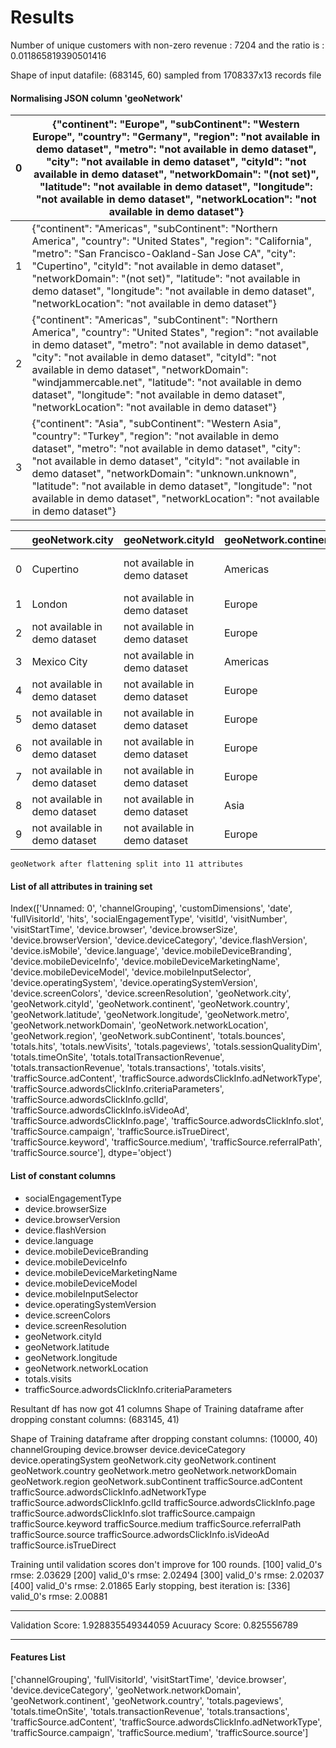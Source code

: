# Results

Number of unique customers with non-zero revenue :  7204 and the ratio is :  0.011865819390501416

Shape of input datafile: (683145, 60) sampled from 1708337x13 records file

#### Normalising JSON column 'geoNetwork' 
| 0 | {"continent": "Europe", "subContinent": "Western Europe", "country": "Germany", "region": "not available in demo dataset", "metro": "not available in demo dataset", "city": "not available in demo dataset", "cityId": "not available in demo dataset", "networkDomain": "(not set)", "latitude": "not available in demo dataset", "longitude": "not available in demo dataset", "networkLocation": "not available in demo dataset"}                     |
|---|-----------------------------------------------------------------------------------------------------------------------------------------------------------------------------------------------------------------------------------------------------------------------------------------------------------------------------------------------------------------------------------------------------------------------------------------------------------|
| 1 | {"continent": "Americas", "subContinent": "Northern America", "country": "United States", "region": "California", "metro": "San Francisco-Oakland-San Jose CA", "city": "Cupertino", "cityId": "not available in demo dataset", "networkDomain": "(not set)", "latitude": "not available in demo dataset", "longitude": "not available in demo dataset", "networkLocation": "not available in demo dataset"}                                              |
| 2 | {"continent": "Americas", "subContinent": "Northern America", "country": "United States", "region": "not available in demo dataset", "metro": "not available in demo dataset", "city": "not available in demo dataset", "cityId": "not available in demo dataset", "networkDomain": "windjammercable.net", "latitude": "not available in demo dataset", "longitude": "not available in demo dataset", "networkLocation": "not available in demo dataset"} |
| 3 | {"continent": "Asia", "subContinent": "Western Asia", "country": "Turkey", "region": "not available in demo dataset", "metro": "not available in demo dataset", "city": "not available in demo dataset", "cityId": "not available in demo dataset", "networkDomain": "unknown.unknown", "latitude": "not available in demo dataset", "longitude": "not available in demo dataset", "networkLocation": "not available in demo dataset"}                    |

|   | geoNetwork.city               | geoNetwork.cityId             | geoNetwork.continent | geoNetwork.country | geoNetwork.latitude           | geoNetwork.longitude          | geoNetwork.metro                  | geoNetwork.networkDomain | geoNetwork.networkLocation    | geoNetwork.region             | geoNetwork.subContinent |
|---|-------------------------------|-------------------------------|----------------------|--------------------|-------------------------------|-------------------------------|-----------------------------------|--------------------------|-------------------------------|-------------------------------|-------------------------|
| 0 | Cupertino                     | not available in demo dataset | Americas             | United States      | not available in demo dataset | not available in demo dataset | San Francisco-Oakland-San Jose CA | (not set)                | not available in demo dataset | California                    | Northern America        |
| 1 | London                        | not available in demo dataset | Europe               | United Kingdom     | not available in demo dataset | not available in demo dataset | London                            | (not set)                | not available in demo dataset | England                       | Northern Europe         |
| 2 | not available in demo dataset | not available in demo dataset | Europe               | Denmark            | not available in demo dataset | not available in demo dataset | not available in demo dataset     | fullrate.ninja           | not available in demo dataset | not available in demo dataset | Northern Europe         |
| 3 | Mexico City                   | not available in demo dataset | Americas             | Mexico             | not available in demo dataset | not available in demo dataset | (not set)                         | uninet-ide.com.mx        | not available in demo dataset | Mexico City                   | Central America         |
| 4 | not available in demo dataset | not available in demo dataset | Europe               | Netherlands        | not available in demo dataset | not available in demo dataset | not available in demo dataset     | (not set)                | not available in demo dataset | not available in demo dataset | Western Europe          |
| 5 | not available in demo dataset | not available in demo dataset | Europe               | United Kingdom     | not available in demo dataset | not available in demo dataset | not available in demo dataset     | unknown.unknown          | not available in demo dataset | not available in demo dataset | Northern Europe         |
| 6 | not available in demo dataset | not available in demo dataset | Europe               | Sweden             | not available in demo dataset | not available in demo dataset | not available in demo dataset     | gavlenet.com             | not available in demo dataset | not available in demo dataset | Northern Europe         |
| 7 | not available in demo dataset | not available in demo dataset | Europe               | United Kingdom     | not available in demo dataset | not available in demo dataset | not available in demo dataset     | virginm.net              | not available in demo dataset | not available in demo dataset | Northern Europe         |
| 8 | not available in demo dataset | not available in demo dataset | Asia                 | India              | not available in demo dataset | not available in demo dataset | not available in demo dataset     | (not set)                | not available in demo dataset | not available in demo dataset | Southern Asia           |
| 9 | not available in demo dataset | not available in demo dataset | Europe               | United Kingdom     | not available in demo dataset | not available in demo dataset | not available in demo dataset     | virginm.net              | not available in demo dataset | not available in demo dataset | Northern Europe         |

	geoNetwork after flattening split into 11 attributes

#### List of all attributes in training set
Index(['Unnamed: 0', 'channelGrouping', 'customDimensions', 'date',
       'fullVisitorId', 'hits', 'socialEngagementType', 'visitId',
       'visitNumber', 'visitStartTime', 'device.browser', 'device.browserSize',
       'device.browserVersion', 'device.deviceCategory', 'device.flashVersion',
       'device.isMobile', 'device.language', 'device.mobileDeviceBranding',
       'device.mobileDeviceInfo', 'device.mobileDeviceMarketingName',
       'device.mobileDeviceModel', 'device.mobileInputSelector',
       'device.operatingSystem', 'device.operatingSystemVersion',
       'device.screenColors', 'device.screenResolution', 'geoNetwork.city',
       'geoNetwork.cityId', 'geoNetwork.continent', 'geoNetwork.country',
       'geoNetwork.latitude', 'geoNetwork.longitude', 'geoNetwork.metro',
       'geoNetwork.networkDomain', 'geoNetwork.networkLocation',
       'geoNetwork.region', 'geoNetwork.subContinent', 'totals.bounces',
       'totals.hits', 'totals.newVisits', 'totals.pageviews',
       'totals.sessionQualityDim', 'totals.timeOnSite',
       'totals.totalTransactionRevenue', 'totals.transactionRevenue',
       'totals.transactions', 'totals.visits', 'trafficSource.adContent',
       'trafficSource.adwordsClickInfo.adNetworkType',
       'trafficSource.adwordsClickInfo.criteriaParameters',
       'trafficSource.adwordsClickInfo.gclId',
       'trafficSource.adwordsClickInfo.isVideoAd',
       'trafficSource.adwordsClickInfo.page',
       'trafficSource.adwordsClickInfo.slot', 'trafficSource.campaign',
       'trafficSource.isTrueDirect', 'trafficSource.keyword',
       'trafficSource.medium', 'trafficSource.referralPath',
       'trafficSource.source'],
      dtype='object')

#### List of constant columns
* socialEngagementType
* device.browserSize 
* device.browserVersion 
* device.flashVersion 
* device.language 
* device.mobileDeviceBranding 
* device.mobileDeviceInfo 
* device.mobileDeviceMarketingName 
* device.mobileDeviceModel 
* device.mobileInputSelector 
* device.operatingSystemVersion 
* device.screenColors 
* device.screenResolution 
* geoNetwork.cityId 
* geoNetwork.latitude 
* geoNetwork.longitude 
* geoNetwork.networkLocation 
* totals.visits 
* trafficSource.adwordsClickInfo.criteriaParameters

Resultant df has now got 41 columns
Shape of Training dataframe after dropping constant columns: (683145, 41)

Shape of Training dataframe after dropping constant columns: (10000, 40)
channelGrouping
device.browser
device.deviceCategory
device.operatingSystem
geoNetwork.city
geoNetwork.continent
geoNetwork.country
geoNetwork.metro
geoNetwork.networkDomain
geoNetwork.region
geoNetwork.subContinent
trafficSource.adContent
trafficSource.adwordsClickInfo.adNetworkType
trafficSource.adwordsClickInfo.gclId
trafficSource.adwordsClickInfo.page
trafficSource.adwordsClickInfo.slot
trafficSource.campaign
trafficSource.keyword
trafficSource.medium
trafficSource.referralPath
trafficSource.source
trafficSource.adwordsClickInfo.isVideoAd
trafficSource.isTrueDirect

Training until validation scores don't improve for 100 rounds.
[100]	valid_0's rmse: 2.03629
[200]	valid_0's rmse: 2.02494
[300]	valid_0's rmse: 2.02037
[400]	valid_0's rmse: 2.01865
Early stopping, best iteration is:
[336]	valid_0's rmse: 2.00881
****************************************************************************************************
Validation Score:
1.928835549344059
Acuuracy Score: 0.825556789
****************************************************************************************************
#### Features List
['channelGrouping', 'fullVisitorId', 'visitStartTime', 'device.browser', 'device.deviceCategory', 
'geoNetwork.networkDomain', 'geoNetwork.continent', 'geoNetwork.country', 'totals.pageviews', 
'totals.timeOnSite', 'totals.transactionRevenue', 'totals.transactions', 'trafficSource.adContent', 'trafficSource.adwordsClickInfo.adNetworkType', 'trafficSource.campaign', 'trafficSource.medium', 'trafficSource.source']
